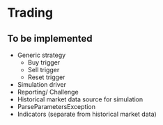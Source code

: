 # Trading

## To be implemented

* Generic strategy
    * Buy trigger
    * Sell trigger
    * Reset trigger
* Simulation driver
* Reporting/ Challenge
* Historical market data source for simulation
* ParseParametersException
* Indicators (separate from historical market data)
